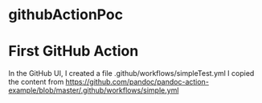 # githubActionPoc

# First GitHub Action
In the GitHub UI, I created a file .github/workflows/simpleTest.yml
I copied the content from https://github.com/pandoc/pandoc-action-example/blob/master/.github/workflows/simple.yml
